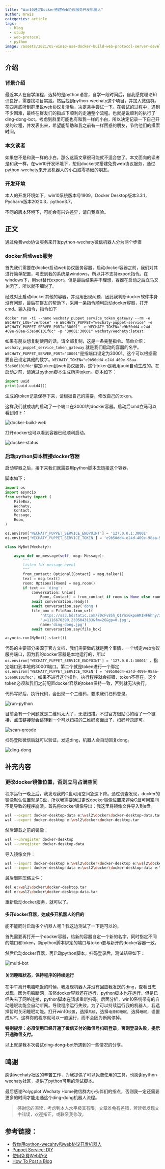 ```yaml
---
title: "Win10通过Docker搭建Web协议服务开发机器人"
author: mrwis
categories: article
tags:
  - blog
  - study
  - web-protocol
  - python
image: /assets/2021/05-win10-use-docker-build-web-protocol-server-develop-bot/ding-dong.jpg
---
```


## 介绍

### 背景介绍

最近本人在自学编程，选择的是python语言，自学一段时间后，自我感觉理论知识良好，需要找项目实践。然后找到python-wechaty这个项目，并加入微信群。在四月底听到群里说web协议复活后，决定亲手尝试一下。在尝试的过程中，遇到不少困难，最终在群友们的指点下顺利的走通整个流程。也就是说顺利的执行了ding-dong-bot。考虑到群里可能也有和我一样的小白，所以决定记录一下自己开发的过程，并发表出来，希望能帮助和我之前有一样困惑的朋友，节约他们的摸索时间。

### 本文读者

如果您不是和我一样的小白，那么这篇文章很可能就不适合您了。本文面向的读者是和我一样，在win10开发环境下，想用docker来搭建免费web协议服务，通过python-wechaty来开发机器人的小白或零基础的朋友。

### 开发环境

本人的开发环境如下，win10系统版本号1909，Docker Desktop版本3.3.1，Pycharm版本2020.3，python3.7。

不同的版本环境下，可能会有兴许差异，请自我查验。

## 正文

通过免费web协议服务来开发python-wechaty微信机器人分为两个步骤

### docker启动web服务

首先我们需要在docker启动web协议服务容器，启动docker容器之前，我们对其进行简单配置，考虑到我的系统是windows，所以并不支持export指令。在windows下，用set替代export。但是最后结果并不理想，容器在启动之后立马又关闭了，所以就不细说了。

经过对比启动docker其他的容器，并没用出现问题，因此我判断docker软件本身没有问题，最后在群友的帮助下，采用一条指令顺利启动docker容器，打开cmd。输入指令，指令如下

`docker run -ti --name wechaty_puppet_service_token_gateway --rm -e WECHATY_LOG="verbose" -e WECHATY_PUPPET="wechaty-puppet-service" -e WECHATY_PUPPET_SERVER_PORT="30001" -e WECHATY_TOKEN="e9b50dd4-e24d-409e-98aa-53e686101f0c" -p "30001:30001" wechaty/wechaty:latest`

 如果有朋友想复制使用的话，请全部复制，这是一条完整指令。简单介绍：`wechaty_puppet_service_token_gateway` 就是我们启动的容器的名字。`WECHATY_PUPPET_SERVER_PORT="30001"`是指端口设定为30001。这个可以根据需要自己设定其他的数字。`WECHATY_TOKEN="e9b50dd4-e24d-409e-98aa-53e686101f0c"`绑定token到web协议服务，这个token是我用uuid自动生成的。在启动之前，请通过python脚本生成所需token。脚本如下：

```python
import uuid
print(uuid.uuid4())
```

生成的token记录保存下来，请根据自己的需要，修改自己的token。

这样我们就成功的启动了一个端口在30001的docker容器。启动后cmd立马可以看到如下：

![docker-build-web](/assets/2021/05-win10-use-docker-build-web-protocol-server-develop-bot/docker-build-web.jpg)

打开docker也可以看到容器已经顺利启动。

![docker-status](/assets/2021/05-win10-use-docker-build-web-protocol-server-develop-bot/docker-status.jpg)

### 启动python脚本链接docker容器

启动容器之后，接下来我们就需要用python脚本去链接这个容器，

脚本如下：

```python
import os
import asyncio
from wechaty import (
    FileBox,
    Wechaty,
    Contact,
    Message,
    Room,
)

os.environ['WECHATY_PUPPET_SERVICE_ENDPOINT'] = '127.0.0.1:30001'
os.environ['WECHATY_PUPPET_SERVICE_TOKEN'] = 'e9b50dd4-e24d-409e-98aa-53e686101f0c'

class MyBot(Wechaty):

    async def on_message(self, msg: Message):
        """
        listen for message event
        """
        from_contact: Optional[Contact] = msg.talker()
        text = msg.text()
        room: Optional[Room] = msg.room()
        if text == 'ding':
            conversation: Union[
                Room, Contact] = from_contact if room is None else room
            await conversation.ready()
            await conversation.say('dong')
            file_box = FileBox.from_url(
                'https://ss3.bdstatic.com/70cFv8Sh_Q1YnxGkpoWK1HF6hhy/it/'
                'u=1116676390,2305043183&fm=26&gp=0.jpg',
                name='ding-dong.jpg')
            await conversation.say(file_box)

asyncio.run(MyBot().start())
```

代码的主要部分来源于官方文档，我们需要做的就是两个事情，一个绑定web协议服务端口，因为我的docker容器是本地运行的，所以`os.environ['WECHATY_PUPPET_SERVICE_ENDPOINT'] = '127.0.0.1:30001'` ，指定端口到本地的30001端口。第二个就是token进行一个绑定`os.environ['WECHATY_PUPPET_SERVICE_TOKEN'] = 'e9b50dd4-e24d-409e-98aa-53e686101f0c'`，如果不进行这个操作，执行程序就会报错，token不存在。这个token必须和我们之前配置docker容器的token保持一致，否则就无法执行。

代码写好后，执行代码，会出现一个二维码，要求我们扫码登录。

![run-python](/assets/2021/05-win10-use-docker-build-web-protocol-server-develop-bot/run-python.jpg)

目前会有一个问题就是二维码太大了，无法扫描。不过官方很贴心的给了一个链接，点击链接就会跳转到一个可以扫描的二维码页面出了，扫码登录即可。

![scan-qrcode](/assets/2021/05-win10-use-docker-build-web-protocol-server-develop-bot/scan-qrcode.jpg)

扫码登陆微信后就可以验证，发送ding，机器人会自动回复dong。

![ding-dong](/assets/2021/05-win10-use-docker-build-web-protocol-server-develop-bot/ding-dong.jpg)

## 补充内容

### 更改docker镜像位置，否则立马占满空间

程序运行一晚上后，我发现我的C盘可用空间急速下降。通过调查发现，docker的镜像默认位置就是C盘，所以我需要通过更改docker镜像位置来避免C盘可用空间不足导致的程序崩溃。首先将docker镜像导出：我这里将镜像文件导入到e盘。

```bash
wsl --export docker-desktop-data e:\wsl2\docker\docker-desktop-data.tar
wsl --export docker-desktop e:\wsl2\docker\docker-desktop.tar
```

然后卸载之前的镜像：

```bash
wsl --unregister docker-desktop
wsl --unregister docker-desktop-data
```

导入镜像文件：

```bash
wsl --import docker-desktop e:\wsl2\docker\docker-desktop e:\wsl2\docker\docker-desktop.tar --version 2
wsl --import docker-desktop-data e:\wsl2\docker\docker-desktop-data e:\wsl2\docker\docker-desktop-data.tar --version 2
```

最后删除压缩文件：

```bash
del e:\wsl2\docker\docker-desktop.tar
del e:\wsl2\docker\docker-desktop-data.tar
```

重新启动docker服务，就可以了。

#### 多开docker容器，达成多开机器人的目的

能不能同时启动多个机器人呢？我这边测试了一下是可以的。

首先需要再打开一个docker容器，给新的容器自定一个新的名字，同时指定不同的端口和token，新python脚本绑定的端口与token要与新开的docker容器一致。

然后启动docker容器，再启动python脚本，扫码登录后，测试结果如下：

![multi-bot](/assets/2021/05-win10-use-docker-build-web-protocol-server-develop-bot/multi-bot.jpg)

#### 关闭睡眠状态，保持程序的持续运行

在中午离开电脑吃饭的时候，我发现机器人并没有回应我发送的ding，查看日志发现，因为电脑断网，虽然docker容器还在运行，python脚本也在运行，但是已经失去了网络连接，python脚本在请求重新扫码。后面分析，win10系统带有的自动睡眠功能会自动断网。导致程序运行失败。为了可以持续运行我的机器人，我选择暂时关闭睡眠功能。打开win10`设置`，选择`系统`，选择`电源和睡眠`，选择`睡眠`，设置成`从不`。这样你的程序就可以一直运行，而不会因为断网停掉。

**特别提示：必须使用已经开通了微信支付的微信号扫码登录，否则登录失败，提示开通微信支付。**

以上就是我本次尝试ding-dong-bot所遇到的一些情况的分享。

## 鸣谢

感谢wechaty社区的辛苦工作，为我提供了可以免费使用的工具，也感谢python-wechaty社区，提供了python可用的测试脚本。

最后感谢Polygplot Wechaty Home微信群内小伙伴们的指点，否则我一定还需要更多的时间才能走通这个ding-dong机器人流程。

> 感谢您的阅读，考虑到本人水平极其有限，文章难免有差错，若读者发现文中错误，欢迎指正，或联系我修改。

## 参考链接：

- [教你用python-wecahty和web协议开发机器人](https://wechaty.js.org/2021/04/17/python-wechaty-use-web/)
- [Puppet Service: DIY](https://wechaty.js.org/docs/puppet-services/diy)
- [使用免费Web协议](https://python-wechaty.readthedocs.io/zh_CN/latest/introduction/use-web-protocol/)
- [How To Post a Blog](https://github.com/wechaty/wechaty.js.org)
